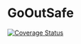 # GoOutSafe

[![Coverage Status](https://coveralls.io/repos/github/frabert/GoOutSafe/badge.png?branch=master&service=github)](https://coveralls.io/github/frabert/GoOutSafe?branch=master)
